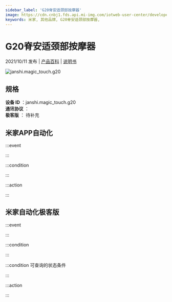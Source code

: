 ```yaml
---
sidebar_label: 'G20脊安适颈部按摩器'
image: https://cdn.cnbj1.fds.api.mi-img.com/iotweb-user-center/developer_1679048028725CeRj0AuF.png?GalaxyAccessKeyId=AKVGLQWBOVIRQ3XLEW&Expires=9223372036854775807&Signature=KiTtdCHcKZSah0WHfaHT5ASUuzo=
keywords: 米家, 其他品牌, G20脊安适颈部按摩器, 
---
```

# G20脊安适颈部按摩器

2021/10/11 发布 | [产品百科](https://home.mi.com/webapp/content/baike/product/index.html?model=janshi.magic_touch.g20/) | [说明书](https://home.mi.com/views/introduction.html?model=janshi.magic_touch.g20&region=cn)

![janshi.magic_touch.g20](https://cdn.cnbj1.fds.api.mi-img.com/iotweb-user-center/developer_1679048028725CeRj0AuF.png?GalaxyAccessKeyId=AKVGLQWBOVIRQ3XLEW&Expires=9223372036854775807&Signature=KiTtdCHcKZSah0WHfaHT5ASUuzo=)

## 规格  
> 
**设备 ID** ：janshi.magic_touch.g20  
**通讯协议** ：  
**极客版**  ： 待补充 


## 米家APP自动化  

:::event  

:::

:::condition  

:::

:::action   

:::

## 米家自动化极客版  

:::event  

:::

:::condition  

:::

:::condition 可查询的状态条件  

:::

:::action  

:::

        

